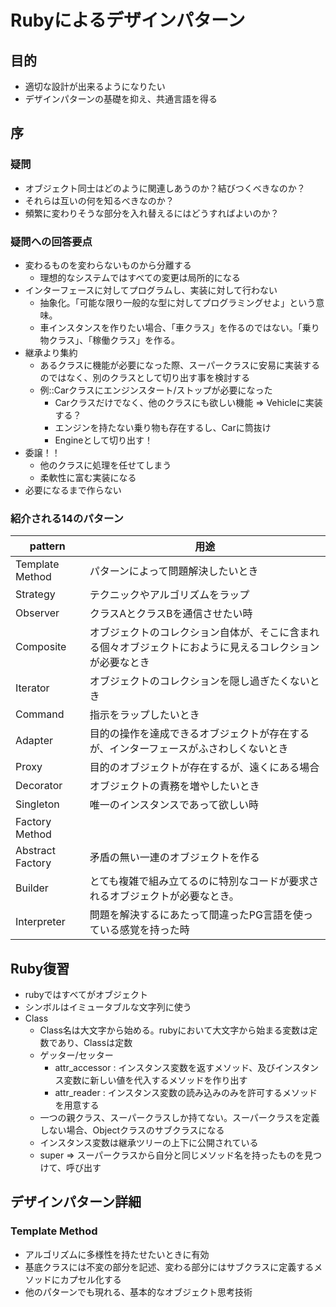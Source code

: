 # Rubyによるデザインパターン
## 目的
* 適切な設計が出来るようになりたい
* デザインパターンの基礎を抑え、共通言語を得る

## 序
### 疑問
* オブジェクト同士はどのように関連しあうのか？結びつくべきなのか？
* それらは互いの何を知るべきなのか？
* 頻繁に変わりそうな部分を入れ替えるにはどうすればよいのか？

### 疑問への回答要点
* 変わるものを変わらないものから分離する
    * 理想的なシステムではすべての変更は局所的になる
* インターフェースに対してプログラムし、実装に対して行わない
    * 抽象化。「可能な限り一般的な型に対してプログラミングせよ」という意味。
    * 車インスタンスを作りたい場合、「車クラス」を作るのではない。「乗り物クラス」、「稼働クラス」を作る。
* 継承より集約
    * あるクラスに機能が必要になった際、スーパークラスに安易に実装するのではなく、別のクラスとして切り出す事を検討する
    * 例::Carクラスにエンジンスタート/ストップが必要になった
        * Carクラスだけでなく、他のクラスにも欲しい機能 => Vehicleに実装する？
        * エンジンを持たない乗り物も存在するし、Carに筒抜け
        * Engineとして切り出す！
* 委譲！！
    * 他のクラスに処理を任せてしまう
    * 柔軟性に富む実装になる
* 必要になるまで作らない


### 紹介される14のパターン

pattern | 用途
-|-
Template Method | パターンによって問題解決したいとき
Strategy        | テクニックやアルゴリズムをラップ
Observer        | クラスAとクラスBを通信させたい時
Composite       | オブジェクトのコレクション自体が、そこに含まれる個々オブジェクトにおように見えるコレクションが必要なとき
Iterator        | オブジェクトのコレクションを隠し過ぎたくないとき
Command         | 指示をラップしたいとき
Adapter         | 目的の操作を達成できるオブジェクトが存在するが、インターフェースがふさわしくないとき
Proxy           | 目的のオブジェクトが存在するが、遠くにある場合
Decorator       | オブジェクトの責務を増やしたいとき
Singleton       | 唯一のインスタンスであって欲しい時
Factory Method  | 
Abstract Factory| 矛盾の無い一連のオブジェクトを作る
Builder         | とても複雑で組み立てるのに特別なコードが要求されるオブジェクトが必要なとき。
Interpreter     | 問題を解決するにあたって間違ったPG言語を使っている感覚を持った時


## Ruby復習
* rubyではすべてがオブジェクト
* シンボルはイミュータブルな文字列に使う
* Class
    * Class名は大文字から始める。rubyにおいて大文字から始まる変数は定数であり、Classは定数
    * ゲッター/セッター
        * attr_accessor : インスタンス変数を返すメソッド、及びインスタンス変数に新しい値を代入するメソッドを作り出す
        * attr_reader : インスタンス変数の読み込みのみを許可するメソッドを用意する
    * 一つの親クラス、スーパークラスしか持てない。スーパークラスを定義しない場合、Objectクラスのサブクラスになる
    * インスタンス変数は継承ツリーの上下に公開されている
    * super => スーパークラスから自分と同じメソッド名を持ったものを見つけて、呼び出す

## デザインパターン詳細
### Template Method
* アルゴリズムに多様性を持たせたいときに有効
* 基底クラスには不変の部分を記述、変わる部分にはサブクラスに定義するメソッドにカプセル化する
* 他のパターンでも現れる、基本的なオブジェクト思考技術 


 
